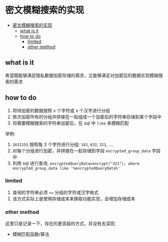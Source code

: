 # 密文模糊搜索的实现

- [密文模糊搜索的实现](#密文模糊搜索的实现)
  - [what is it](#what-is-it)
  - [how to do](#how-to-do)
    - [limited](#limited)
    - [other method](#other-method)


## what is it

希望既能够满足隐私数据加密存储的需求，又能够满足对加密后的数据实现模糊搜索的需求

## how to do

1. 将待加密的数据按照 x 个字符或 x 个汉字进行分组
2. 依次加密所有的分组并拼接在一起组成一个加密后的字符串存储到某个字段中
3. 将需要模糊搜索的字符串加密后，在 sql 中 `like` 来模糊匹配

举例:
1. `1632155` 按照每 3 个字符进行分组: `163`, `632`, `321`, ....
2. 对每个分组进行加密，并拼接在一起存储到字段 `encrypted_group_data` 字段中
3. 利用 sql 进行查询, `encryptedQueryData=encrypt("321"); where encrypted_group_data like '%encryptedQueryData%'`

### limited

1. 查询的字符串必须 `>=` 分组的字符或汉字格式
2. 该方式实际上是使用存储成本来换取功能实现，会增加存储成本

### other method

这里只是记录一下，存在的更高级的方式，并没有去深究:
- 模糊匹配函数/算法